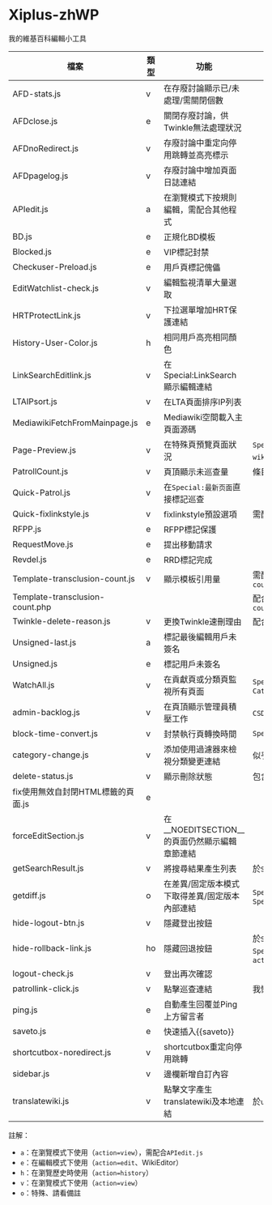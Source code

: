 # Xiplus-zhWP
我的維基百科編輯小工具

| 檔案 | 類型 | 功能 | 備註 |
| --- | --- | --- | --- |
| AFD-stats.js | v | 在存廢討論顯示已/未處理/需關閉個數 |  |
| AFDclose.js | e | 關閉存廢討論，供Twinkle無法處理狀況 |  |
| AFDnoRedirect.js | v | 存廢討論中重定向停用跳轉並高亮標示 |  |
| AFDpagelog.js | v | 存廢討論中增加頁面日誌連結 |  |
| APIedit.js | a | 在瀏覽模式下按規則編輯，需配合其他程式 |  |
| BD.js | e | 正規化BD模板 |  |
| Blocked.js | e | VIP標記封禁 |  |
| Checkuser-Preload.js | e | 用戶頁標記傀儡 |  |
| EditWatchlist-check.js | v | 編輯監視清單大量選取 |  |
| HRTProtectLink.js | v | 下拉選單增加HRT保護連結 |  |
| History-User-Color.js | h | 相同用戶高亮相同顏色 |  |
| LinkSearchEditlink.js | v | 在Special:LinkSearch顯示編輯連結 |  |
| LTAIPsort.js | v | 在LTA頁面排序IP列表 |  |
| MediawikiFetchFromMainpage.js | e | Mediawiki空間載入主頁面源碼 |  |
| Page-Preview.js | v | 在特殊頁預覽頁面狀況 | ```Special:短页面```、```Special:无跨wiki```、```Special:断链页面``` |
| PatrollCount.js | v | 頁頂顯示未巡查量 | 條目討論、用戶、用戶討論空間 |
| Quick-Patrol.js | v | 在```Special:最新页面```直接標記巡查 |  |
| Quick-fixlinkstyle.js | v | fixlinkstyle預設選項 | 需配合```fixlinkstyle``` |
| RFPP.js | e | RFPP標記保護 |  |
| RequestMove.js | e | 提出移動請求 |  |
| Revdel.js | e | RRD標記完成 |  |
| Template-transclusion-count.js | v | 顯示模板引用量 | 需配合```Template-transclusion-count.php``` |
| Template-transclusion-count.php |  |  | 配合```Template-transclusion-count.js``` |
| Twinkle-delete-reason.js | v | 更換Twinkle速刪理由 | 配合```Twinkle``` |
| Unsigned-last.js | a | 標記最後編輯用戶未簽名 |  |
| Unsigned.js | e | 標記用戶未簽名 |  |
| WatchAll.js | v | 在貢獻頁或分類頁監視所有頁面 | ```Special:Contributions```或```Category:``` |
| admin-backlog.js | v | 在頁頂顯示管理員積壓工作 | ```CSD```、```EP```、```Unblock``` |
| block-time-convert.js | v | 封禁執行頁轉換時間 | ```Special:Block``` |
| category-change.js | v | 添加使用過濾器來檢視分類變更連結 | 似乎已失效？ |
| delete-status.js | v | 顯示刪除狀態 | 包含```提刪者```、```貢獻者```、```刪除日誌``` |
| fix使用無效自封閉HTML標籤的頁面.js | e |  |  |
| forceEditSection.js | v | 在__NOEDITSECTION__的頁面仍然顯示編輯章節連結 |  |
| getSearchResult.js | v | 將搜尋結果產生列表 | 於```Special:Search``` |
| getdiff.js | o | 在差異/固定版本模式下取得差異/固定版本內部連結 | ```Special:Diff```或```Special:PermaLink``` |
| hide-logout-btn.js | v | 隱藏登出按鈕 |  |
| hide-rollback-link.js | ho | 隱藏回退按鈕 | 於```Special:Watchlist```、```Special:Recentchangeslinked```、```action=history``` |
| logout-check.js | v | 登出再次確認 |  |
| patrollink-click.js | v | 點擊巡查連結 | 我懶( |
| ping.js | e | 自動產生回覆並Ping上方留言者 |  |
| saveto.js | e | 快速插入{{saveto}} |  |
| shortcutbox-noredirect.js | v | shortcutbox重定向停用跳轉 |  |
| sidebar.js | v | 邊欄新增自訂內容 |  |
| translatewiki.js | v | 點擊文字產生translatewiki及本地連結 | 於```uselang=qqx``` |

註解：
* ```a```：在瀏覽模式下使用（```action=view```），需配合```APIedit.js```
* ```e```：在編輯模式下使用（```action=edit```、WikiEditor）
* ```h```：在瀏覽歷史時使用（```action=history```）
* ```v```：在瀏覽模式下使用（```action=view```）
* ```o```：特殊、請看備註
